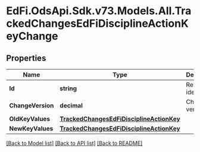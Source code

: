 # EdFi.OdsApi.Sdk.v73.Models.All.TrackedChangesEdFiDisciplineActionKeyChange

## Properties

Name | Type | Description | Notes
------------ | ------------- | ------------- | -------------
**Id** | **string** | Resource identifier | [optional] 
**ChangeVersion** | **decimal** | Change version | [optional] 
**OldKeyValues** | [**TrackedChangesEdFiDisciplineActionKey**](TrackedChangesEdFiDisciplineActionKey.md) |  | [optional] 
**NewKeyValues** | [**TrackedChangesEdFiDisciplineActionKey**](TrackedChangesEdFiDisciplineActionKey.md) |  | [optional] 

[[Back to Model list]](../../README.md#documentation-for-models) [[Back to API list]](../../README.md#documentation-for-api-endpoints) [[Back to README]](../../README.md)

